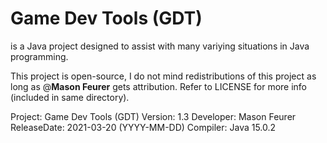 # Game Dev Tools (GDT) 
is a Java project designed to assist with many variying situations in Java programming.

This project is open-source, I do not mind redistributions
of this project as long as \@**Mason Feurer** gets attribution. 
Refer to LICENSE for more info (included in same directory).

Project: Game Dev Tools (GDT)
Version: 1.3
Developer: Mason Feurer
ReleaseDate: 2021-03-20 (YYYY-MM-DD)
Compiler: Java 15.0.2
